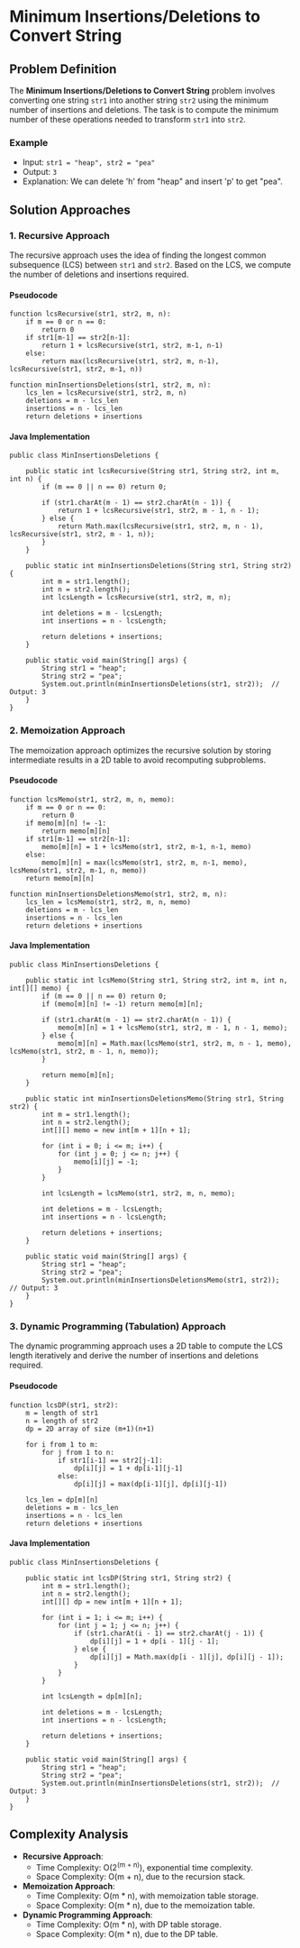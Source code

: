 Minimum Insertions/Deletions to Convert String
==============================================

Problem Definition
------------------

The **Minimum Insertions/Deletions to Convert String** problem involves converting one string `str1` into another string `str2` using the minimum number of insertions and deletions. The task is to compute the minimum number of these operations needed to transform `str1` into `str2`.

### Example

*   Input: `str1 = "heap", str2 = "pea"`
*   Output: `3`
*   Explanation: We can delete 'h' from "heap" and insert 'p' to get "pea".

Solution Approaches
-------------------

### 1\. Recursive Approach

The recursive approach uses the idea of finding the longest common subsequence (LCS) between `str1` and `str2`. Based on the LCS, we compute the number of deletions and insertions required.

#### Pseudocode

    function lcsRecursive(str1, str2, m, n):
        if m == 0 or n == 0:
            return 0
        if str1[m-1] == str2[n-1]:
            return 1 + lcsRecursive(str1, str2, m-1, n-1)
        else:
            return max(lcsRecursive(str1, str2, m, n-1), lcsRecursive(str1, str2, m-1, n))
    
    function minInsertionsDeletions(str1, str2, m, n):
        lcs_len = lcsRecursive(str1, str2, m, n)
        deletions = m - lcs_len
        insertions = n - lcs_len
        return deletions + insertions
    

#### Java Implementation

    public class MinInsertionsDeletions {
    
        public static int lcsRecursive(String str1, String str2, int m, int n) {
            if (m == 0 || n == 0) return 0;
            
            if (str1.charAt(m - 1) == str2.charAt(n - 1)) {
                return 1 + lcsRecursive(str1, str2, m - 1, n - 1);
            } else {
                return Math.max(lcsRecursive(str1, str2, m, n - 1), lcsRecursive(str1, str2, m - 1, n));
            }
        }
    
        public static int minInsertionsDeletions(String str1, String str2) {
            int m = str1.length();
            int n = str2.length();
            int lcsLength = lcsRecursive(str1, str2, m, n);
            
            int deletions = m - lcsLength;
            int insertions = n - lcsLength;
            
            return deletions + insertions;
        }
    
        public static void main(String[] args) {
            String str1 = "heap";
            String str2 = "pea";
            System.out.println(minInsertionsDeletions(str1, str2));  // Output: 3
        }
    }
    

### 2\. Memoization Approach

The memoization approach optimizes the recursive solution by storing intermediate results in a 2D table to avoid recomputing subproblems.

#### Pseudocode

    function lcsMemo(str1, str2, m, n, memo):
        if m == 0 or n == 0:
            return 0
        if memo[m][n] != -1:
            return memo[m][n]
        if str1[m-1] == str2[n-1]:
            memo[m][n] = 1 + lcsMemo(str1, str2, m-1, n-1, memo)
        else:
            memo[m][n] = max(lcsMemo(str1, str2, m, n-1, memo), lcsMemo(str1, str2, m-1, n, memo))
        return memo[m][n]
        
    function minInsertionsDeletionsMemo(str1, str2, m, n):
        lcs_len = lcsMemo(str1, str2, m, n, memo)
        deletions = m - lcs_len
        insertions = n - lcs_len
        return deletions + insertions
    

#### Java Implementation

    public class MinInsertionsDeletions {
    
        public static int lcsMemo(String str1, String str2, int m, int n, int[][] memo) {
            if (m == 0 || n == 0) return 0;
            if (memo[m][n] != -1) return memo[m][n];
            
            if (str1.charAt(m - 1) == str2.charAt(n - 1)) {
                memo[m][n] = 1 + lcsMemo(str1, str2, m - 1, n - 1, memo);
            } else {
                memo[m][n] = Math.max(lcsMemo(str1, str2, m, n - 1, memo), lcsMemo(str1, str2, m - 1, n, memo));
            }
            
            return memo[m][n];
        }
    
        public static int minInsertionsDeletionsMemo(String str1, String str2) {
            int m = str1.length();
            int n = str2.length();
            int[][] memo = new int[m + 1][n + 1];
            
            for (int i = 0; i <= m; i++) {
                for (int j = 0; j <= n; j++) {
                    memo[i][j] = -1;
                }
            }
    
            int lcsLength = lcsMemo(str1, str2, m, n, memo);
            
            int deletions = m - lcsLength;
            int insertions = n - lcsLength;
            
            return deletions + insertions;
        }
    
        public static void main(String[] args) {
            String str1 = "heap";
            String str2 = "pea";
            System.out.println(minInsertionsDeletionsMemo(str1, str2));  // Output: 3
        }
    }
    

### 3\. Dynamic Programming (Tabulation) Approach

The dynamic programming approach uses a 2D table to compute the LCS length iteratively and derive the number of insertions and deletions required.

#### Pseudocode

    function lcsDP(str1, str2):
        m = length of str1
        n = length of str2
        dp = 2D array of size (m+1)(n+1)
        
        for i from 1 to m:
            for j from 1 to n:
                if str1[i-1] == str2[j-1]:
                    dp[i][j] = 1 + dp[i-1][j-1]
                else:
                    dp[i][j] = max(dp[i-1][j], dp[i][j-1])
        
        lcs_len = dp[m][n]
        deletions = m - lcs_len
        insertions = n - lcs_len
        return deletions + insertions
    

#### Java Implementation

    public class MinInsertionsDeletions {
    
        public static int lcsDP(String str1, String str2) {
            int m = str1.length();
            int n = str2.length();
            int[][] dp = new int[m + 1][n + 1];
    
            for (int i = 1; i <= m; i++) {
                for (int j = 1; j <= n; j++) {
                    if (str1.charAt(i - 1) == str2.charAt(j - 1)) {
                        dp[i][j] = 1 + dp[i - 1][j - 1];
                    } else {
                        dp[i][j] = Math.max(dp[i - 1][j], dp[i][j - 1]);
                    }
                }
            }
    
            int lcsLength = dp[m][n];
            
            int deletions = m - lcsLength;
            int insertions = n - lcsLength;
            
            return deletions + insertions;
        }
    
        public static void main(String[] args) {
            String str1 = "heap";
            String str2 = "pea";
            System.out.println(minInsertionsDeletions(str1, str2));  // Output: 3
        }
    }
    

Complexity Analysis
-------------------

*   **Recursive Approach**:
    *   Time Complexity: O(2<sup>(m + n)</sup>), exponential time complexity.
    *   Space Complexity: O(m + n), due to the recursion stack.
*   **Memoization Approach**:
    *   Time Complexity: O(m \* n), with memoization table storage.
    *   Space Complexity: O(m \* n), due to the memoization table.
*   **Dynamic Programming Approach**:
    *   Time Complexity: O(m \* n), with DP table storage.
    *   Space Complexity: O(m \* n), due to the DP table.
